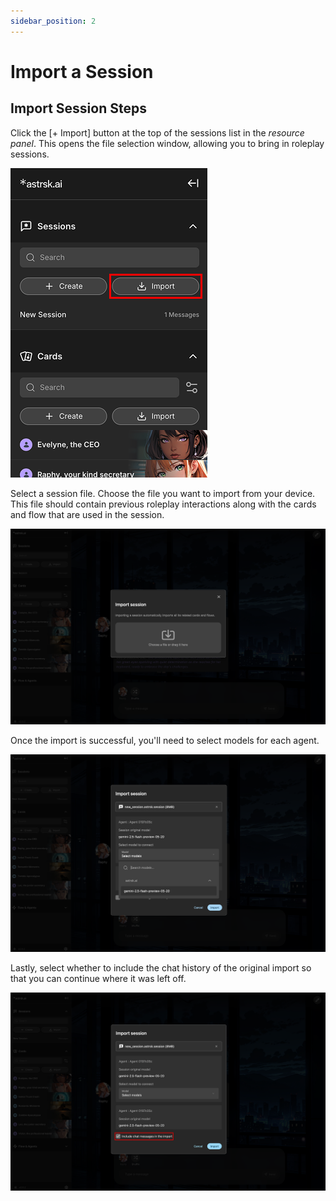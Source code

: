 ```yaml
---
sidebar_position: 2
---
```


# Import a Session

## Import Session Steps

Click the [+ Import] button at the top of the sessions list in the *resource panel*. This opens the file selection window, allowing you to bring in roleplay sessions.

![Import button](./images/import-button.png)

Select a session file. Choose the file you want to import from your device. This file should contain previous roleplay interactions along with the cards and flow that are used in the session.

![File selection](./images/file-selection.png)

Once the import is successful, you'll need to select models for each agent.

![Agent model selection](./images/agent-model-selection.png)

Lastly, select whether to include the chat history of the original import so that you can continue where it was left off.

![Chat history option](./images/chat-history-option.png)